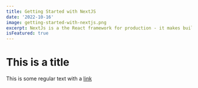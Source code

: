 ```yaml
---
title: Getting Started with NextJS
date: '2022-10-16'
image: getting-started-with-nextjs.png
excerpt: NextJs is a the React framework for production - it makes building fullstack React apps and sites a breeze and ships with built-in SSR.
isFeatured: true
---
```


# This is a title

This is some regular text with a [link](https://google.com)
